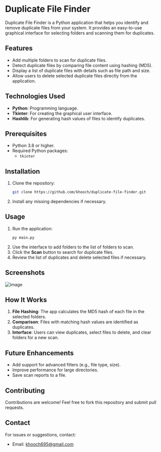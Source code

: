 # Duplicate File Finder

Duplicate File Finder is a Python application that helps you identify and remove duplicate files from your system. It provides an easy-to-use graphical interface for selecting folders and scanning them for duplicates.

## Features
- Add multiple folders to scan for duplicate files.
- Detect duplicate files by comparing file content using hashing (MD5).
- Display a list of duplicate files with details such as file path and size.
- Allow users to delete selected duplicate files directly from the application.

## Technologies Used
- **Python**: Programming language.
- **Tkinter**: For creating the graphical user interface.
- **Hashlib**: For generating hash values of files to identify duplicates.

## Prerequisites
- Python 3.8 or higher.
- Required Python packages:
  - `tkinter`

## Installation
1. Clone the repository:
   ```bash
   git clone https://github.com/khooch/duplicate-file-finder.git
   ```
2. Install any missing dependencies if necessary.

## Usage
1. Run the application:
   ```bash
   py main.py
   ```
2. Use the interface to add folders to the list of folders to scan.
3. Click the **Scan** button to search for duplicate files.
4. Review the list of duplicates and delete selected files if necessary.

## Screenshots
![image](https://github.com/user-attachments/assets/0f6a9ad6-e24b-4b09-a88f-aebabf00261c)


## How It Works
1. **File Hashing**: The app calculates the MD5 hash of each file in the selected folders.
2. **Comparison**: Files with matching hash values are identified as duplicates.
3. **Interface**: Users can view duplicates, select files to delete, and clear folders for a new scan.

## Future Enhancements
- Add support for advanced filters (e.g., file type, size).
- Improve performance for large directories.
- Save scan reports to a file.

## Contributing
Contributions are welcome! Feel free to fork this repository and submit pull requests.


## Contact
For issues or suggestions, contact:
- Email: khooch695@gmail.com

